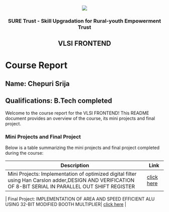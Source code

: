 <!-- PROJECT LOGO -->
<br />

<div align="center">
   <img src='https://user-images.githubusercontent.com/73131499/166115643-d3187f47-d38f-41b2-ae42-5ecbbc60de14.png' />


<h3 align="center">SURE Trust - Skill Upgradation for Rural-youth Empowerment Trust</h3>
  <h2>VLSI FRONTEND</h2>
</div>

# Course Report

## Name: Chepuri Srija

## Qualifications: B.Tech completed

Welcome to the course report for the VLSI FRONTEND! This README document provides an overview of the course, its mini projects and final project.

### Mini Projects and Final Project

Below is a table summarizing the mini projects and final project completed during the course:

| Description                               | Link                                    |
|-------------------------------------------|-----------------------------------------|
| Mini Projects: Implementation of optimized digital filter using Han Carslon adder,DESIGN AND VERIFICATION OF 8-BIT SERIAL IN PARALLEL OUT SHIFT REGISTER|[click here](https://github.com/sure-trust/G15-VLSI_Frontend/tree/main/Mini%20Projects/Srija)                         |

| Final Project: IMPLEMENTATION OF AREA AND SPEED EFFICIENT ALU USING 32-BIT MODIFIED BOOTH MULTIPLIER| [click here](https://github.com/sure-trust/G15-VLSI_Frontend/tree/main/Final%20Capstone%20Project/Srija)                         |
